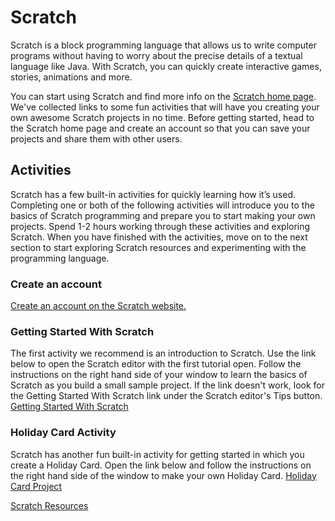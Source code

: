 Scratch
=======
Scratch is a block programming language that allows us to write computer programs without having to worry about the precise details of a textual language like Java. With Scratch, you can quickly create interactive games, stories, animations and more.

You can start using Scratch and find more info on the [Scratch home page](http://http://scratch.mit.edu/). We've collected links to some fun activities that will have you creating your own awesome Scratch projects in no time. Before getting started, head to the Scratch home page and create an account so that you can save your projects and share them with other users.

  

## Activities
Scratch has a few built-in activities for quickly learning how it’s used. Completing one or both of the following activities will introduce you to the basics of Scratch programming and prepare you to start making your own projects. Spend 1-2 hours working through these activities and exploring Scratch. When you have finished with the activities, move on to the next section to start exploring Scratch resources and experimenting with the programming language.

### Create an account
[Create an account on the Scratch website.](CreateAnAccount.md) 

### Getting Started With Scratch
The first activity we recommend is an introduction to Scratch. Use the link below to open the Scratch editor with the first tutorial open. Follow the instructions on the right hand side of your window to learn the basics of Scratch as you build a small sample project. If the link doesn't work, look for the Getting Started With Scratch link under the Scratch editor's Tips button.
[Getting Started With Scratch](GettingStartedWithScratch.md)   

### Holiday Card Activity
Scratch has another fun built-in activity for getting started in which you create a Holiday Card. Open the link below and follow the instructions on the right hand side of the window to make your own Holiday Card.
[Holiday Card Project](HolidayCard.md)   

[Scratch Resources](ScratchResources.md)   
